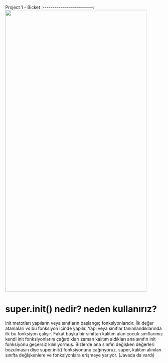 Project 1 - Bicket
:-------------------------:
<img src="https://github.com/bahattinkoc/Homeworks/blob/main/Project_1_Bicket/bicket.gif" width="450" height="896">


# super.init() nedir? neden kullanırız?
init metotları yapıların veya sınıfların başlangıç fonksiyonlarıdır. İlk değer atamaları vs bu fonksiyon içinde yapılır.
Yapı veya sınıflar tanımlandıklarında ilk bu fonksiyon çalışır. Fakat başka bir sınıftan kalıtım alan çocuk sınıflarımız
kendi init fonksiyonlarını çağırdıkları zaman kalıtım aldıkları ana sınıfın init fonksiyonu geçersiz kılınıyormuş. Bizlerde
ana sınıfın değişken değerleri bozulmasın diye super.init() fonksiyonunu çağırıyoruz.
super, kalıtım alınılan sınıfta değişkenlere ve fonksiyonlara erişmeye yarıyor. (Javada da vardı)
